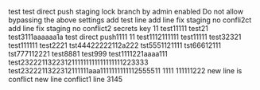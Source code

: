 test
test
direct push staging lock branch  by admin
enabled Do not allow bypassing the above settings
add test line
add line fix staging no confli2ct
add line fix staging no conflict2
secrets key 11
test11111
test21
test3111aaaaaa1a
test direct push1111
11
test1112111111
test11111
test32321
test111111
test2221
tst44422222112a222
tst5551121111
tst66612111
tst777112221
test8881
test999
test1111221aaaa111
test2322211322312111111111111111111223333
test2322211322312111111aaa1111111111112555511
1111
111111222
new line is conflict
new line conflict1
line 3145
